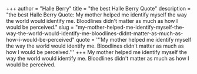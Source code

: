 +++
author = "Halle Berry"
title = "the best Halle Berry Quote"
description = "the best Halle Berry Quote: My mother helped me identify myself the way the world would identify me. Bloodlines didn't matter as much as how I would be perceived."
slug = "my-mother-helped-me-identify-myself-the-way-the-world-would-identify-me-bloodlines-didnt-matter-as-much-as-how-i-would-be-perceived"
quote = '''My mother helped me identify myself the way the world would identify me. Bloodlines didn't matter as much as how I would be perceived.'''
+++
My mother helped me identify myself the way the world would identify me. Bloodlines didn't matter as much as how I would be perceived.
